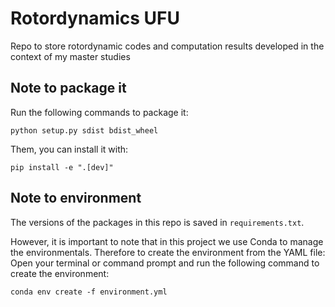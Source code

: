 # Rotordynamics UFU
Repo to store rotordynamic codes and computation results developed in the context of my master studies

## Note to package it

Run the following commands to package it:

```
python setup.py sdist bdist_wheel
```

Them, you can install it with:

```
pip install -e ".[dev]"
```

## Note to environment

The versions of the packages in this repo is saved in `requirements.txt`.

However, it is important to note that in this project we use Conda to manage the environmentals. Therefore to create the environment from the YAML file: Open your terminal or command prompt and run the following command to create the environment:

```
conda env create -f environment.yml
```